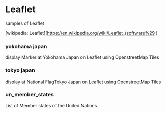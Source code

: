   Leaflet
===============

samples of Leaflet

[wikipedia: Leaflet](https://en.wikipedia.org/wiki/Leaflet_(software%29 )  

### yokohama japan

display Marker at Yokohama Japan on Leaflet using OpenstreetMap Tiles

### tokyo japan

display  at National FlagTokyo Japan on Leaflet using OpenstreetMap Tiles

### un_member_states

List of Member states of the United Nations


